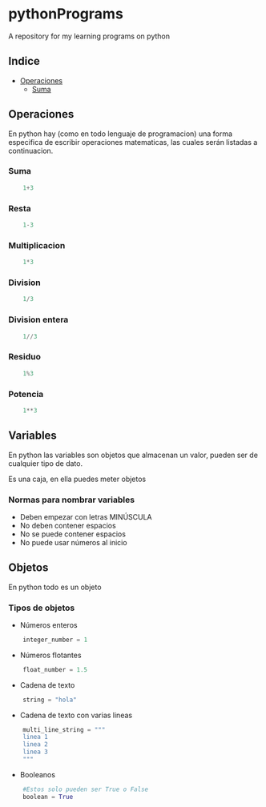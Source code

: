 # pythonPrograms
A repository for my learning programs on python

## Indice
- [Operaciones](#operaciones)
    - [Suma](#suma)

## Operaciones
En python hay (como en todo lenguaje de programacion) una forma especifica de escribir operaciones matematicas, las cuales serán listadas a continuacion.

### Suma
```python
    1+3
```
### Resta
```python
    1-3
```
### Multiplicacion
```python
    1*3
```
### Division
```python
    1/3
```
### Division entera
```python
    1//3
```
### Residuo
```python
    1%3
```
### Potencia
```python
    1**3
```

## Variables
En python las variables son objetos que almacenan un valor, pueden ser de cualquier tipo de dato.

Es una caja, en ella puedes meter objetos

### Normas para nombrar variables
- Deben empezar con letras MINÚSCULA
- No deben contener espacios
- No se puede contener espacios
- No puede usar números al inicio


## Objetos
En python todo es un objeto
### Tipos de objetos
- Números enteros
```python
    integer_number = 1
```
- Números flotantes
```python
    float_number = 1.5
```
- Cadena de texto
```python
    string = "hola"
```
- Cadena de texto con varias lineas
```python
    multi_line_string = """
    linea 1
    linea 2
    linea 3
    """
```
- Booleanos
```python
    #Estos solo pueden ser True o False
    boolean = True
```

